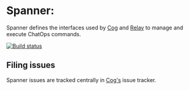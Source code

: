 # Spanner:

Spanner defines the interfaces used by [Cog](https://github.com/operable/cog) and [Relay](https://github.com/operable/relay) to manage and execute
ChatOps commands.

[![Build status](https://badge.buildkite.com/50474be33cfaad594655cd9b719d35e08284ab6da8bc23c422.svg)](https://buildkite.com/operable/spanner)

## Filing issues

Spanner issues are tracked centrally in [Cog's](https://github.com/operable/cog/issues) issue tracker.
